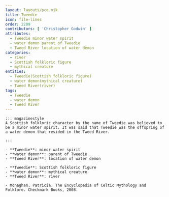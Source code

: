 ```yaml
---
layout: layouts/pce.njk
title: Tweedie
icon: file-lines
order: 2209
contributors: [ 'Christopher Godwin' ]
attributes:
  - Tweedie minor water spirit
  - water demon parent of Tweedie
  - Tweed River location of water demon
categories:
  - river
  - Scottish folkloric figure
  - mythical creature
entities:
  - Tweedie(Scottish folkloric figure)
  - water demon(mythical creature)
  - Tweed River(river)
tags:
  - Tweedie
  - water demon
  - Tweed River
---
```

``` tab [group1:Info]
::: magazinestyle
A Scottish folkloric character by the name of Tweedie was believed to be a minor water spirit. It was said that Tweedie was the offspring of a water demon that resided in the Tweed River.

:::
```
``` tab [group1:Attributes]
- **Tweedie**: minor water spirit
- **water demon**: parent of Tweedie
- **Tweed River**: location of water demon
```
``` tab [group1:Entities]
- **Tweedie**: Scottish folkloric figure
- **water demon**: mythical creature
- **Tweed River**: river
```
``` tab [group1:Sources]
- Monaghan, Patricia. The Encyclopedia of Celtic Mythology and Folklore. Checkmark Books, 2008.
```

